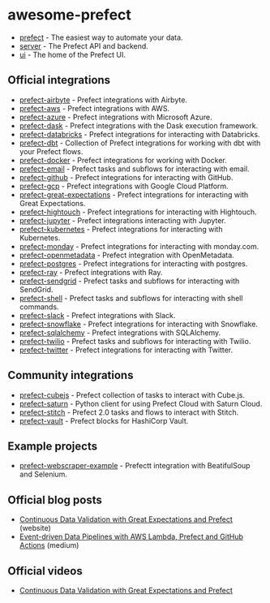 # awesome-prefect

- [prefect](https://github.com/PrefectHQ/prefect) - The easiest way to automate your data.
- [server](https://github.com/PrefectHQ/server) - The Prefect API and backend.
- [ui](https://github.com/PrefectHQ/ui) - The home of the Prefect UI.

## Official integrations

- [prefect-airbyte](https://github.com/PrefectHQ/prefect-airbyte) - Prefect integrations with Airbyte.
- [prefect-aws](https://github.com/PrefectHQ/prefect-aws) - Prefect integrations with AWS.
- [prefect-azure](https://github.com/PrefectHQ/prefect-azure) - Prefect integrations with Microsoft Azure.
- [prefect-dask](https://github.com/PrefectHQ/prefect-dask) - Prefect integrations with the Dask execution framework.
- [prefect-databricks](https://github.com/PrefectHQ/prefect-databricks) - Prefect integrations for interacting with Databricks.
- [prefect-dbt](https://github.com/PrefectHQ/prefect-dbt) - Collection of Prefect integrations for working with dbt with your Prefect flows.
- [prefect-docker](https://github.com/PrefectHQ/prefect-docker) - Prefect integrations for working with Docker.
- [prefect-email](https://github.com/PrefectHQ/prefect-email) - Prefect tasks and subflows for interacting with email.
- [prefect-github](https://github.com/PrefectHQ/prefect-github) - Prefect integrations for interacting with GitHub.
- [prefect-gcp](https://github.com/PrefectHQ/prefect-gcp) - Prefect integrations with Google Cloud Platform.
- [prefect-great-expectations](https://github.com/PrefectHQ/prefect-great-expectations) - Prefect integrations for interacting with Great Expectations.
- [prefect-hightouch](https://github.com/PrefectHQ/prefect-hightouch) - Prefect integrations for interacting with Hightouch.
- [prefect-jupyter](https://github.com/PrefectHQ/prefect-jupyter) - Prefect integrations interacting with Jupyter.
- [prefect-kubernetes](https://github.com/PrefectHQ/prefect-kubernetes) - Prefect integrations for interacting with Kubernetes.
- [prefect-monday](https://github.com/PrefectHQ/prefect-monday) - Prefect integrations for interacting with monday.com.
- [prefect-openmetadata](https://github.com/PrefectHQ/prefect-openmetadata) - Prefect integration with OpenMetadata.
- [prefect-postgres](https://github.com/PrefectHQ/prefect-postgres) - Prefect integrations for interacting with postgres.
- [prefect-ray](https://github.com/PrefectHQ/prefect-ray) - Prefect integrations with Ray.
- [prefect-sendgrid](https://github.com/PrefectHQ/prefect-sendgrid) - Prefect tasks and subflows for interacting with SendGrid.
- [prefect-shell](https://github.com/PrefectHQ/prefect-shell) - Prefect tasks and subflows for interacting with shell commands.
- [prefect-slack](https://github.com/PrefectHQ/prefect-slack) - Prefect integrations with Slack.
- [prefect-snowflake](https://github.com/PrefectHQ/prefect-snowflake) - Prefect integrations for interacting with Snowflake.
- [prefect-sqlalchemy](https://github.com/PrefectHQ/prefect-sqlalchemy) - Prefect integrations with SQLAlchemy.
- [prefect-twilio](https://github.com/PrefectHQ/prefect-twilio) - Prefect tasks and subflows for interacting with Twilio.
- [prefect-twitter](https://github.com/PrefectHQ/prefect-twitter) - Prefect integrations for interacting with Twitter.

## Community integrations

- [prefect-cubejs](https://github.com/AlessandroLollo/prefect-cubejs) - Prefect collection of tasks to interact with Cube.js.
- [prefect-saturn](https://github.com/saturncloud/prefect-saturn) - Python client for using Prefect Cloud with Saturn Cloud.
- [prefect-stitch](https://github.com/AlessandroLollo/prefect-stitch) - Prefect 2.0 tasks and flows to interact with Stitch.
- [prefect-vault](https://github.com/pbchekin/prefect-vault) - Prefect blocks for HashiCorp Vault.

## Example projects

- [prefect-webscraper-example](https://github.com/szelenka/prefect-webscraper-example) - Prefectt integration with BeatifulSoup and Selenium.

## Official blog posts

- [Continuous Data Validation with Great Expectations and Prefect](https://www.prefect.io/guide/blog/continuous-data-validation-with-great-expectations-and-prefect/) (website)
- [Event-driven Data Pipelines with AWS Lambda, Prefect and GitHub Actions](https://medium.com/the-prefect-blog/event-driven-data-pipelines-with-aws-lambda-prefect-and-github-actions-b3d9f84b1309) (medium)

## Official videos

- [Continuous Data Validation with Great Expectations and Prefect](https://www.prefect.io/guide/videos/video-continuous-data-validation-with-great-expectations-and-prefect/)
